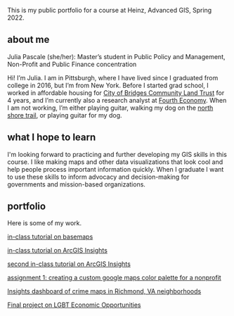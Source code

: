 This is my public portfolio for a course at Heinz, Advanced GIS, Spring 2022.
## about me
Julia Pascale (she/her): Master’s student in Public Policy and Management, Non-Profit and Public Finance concentration

Hi! I’m Julia. I am in Pittsburgh, where I have lived since I graduated from college in 2016, but I’m from New York. Before I started grad school, I worked in affordable housing for [City of Bridges Community Land Trust](cityofbridgesclt.org) for 4 years, and I’m currently also a research analyst at [Fourth Economy](fourtheconomy.com). When I am not working, I’m either playing guitar, walking my dog on the [north shore trail](https://goo.gl/maps/6XnuoYZ9URZGiA9U7), or playing guitar for my dog.

## what I hope to learn

I'm looking forward to practicing and further developing my GIS skills in this course. I like making maps and other data visualizations that look cool and help people process important information quickly. When I graduate I want to use these skills to inform advocacy and decision-making for governments and mission-based organizations.

## portfolio
Here is some of my work. <br>

[in-class tutorial on basemaps](/pascale_GISportfolio/class_tutorial.html)

[in-class tutorial on ArcGIS Insights](/pascale_GISportfolio/class_tutorial_insights.html)

[second in-class tutorial on ArcGIS Insights](/pascale_GISportfolio/class_tutorial_insights_2.html)

[assignment 1: creating a custom google maps color palette for a nonprofit](https://julia-pascale.github.io/pascale_GISportfolio/assignment_1.html)

[Insights dashboard of crime maps in Richmond, VA neighborhoods](/pascale_GISportfolio/richmond_crimes.html)

[Final project on LGBT Economic Opportunities](/pascale_GISportfolio/final_project.html)
